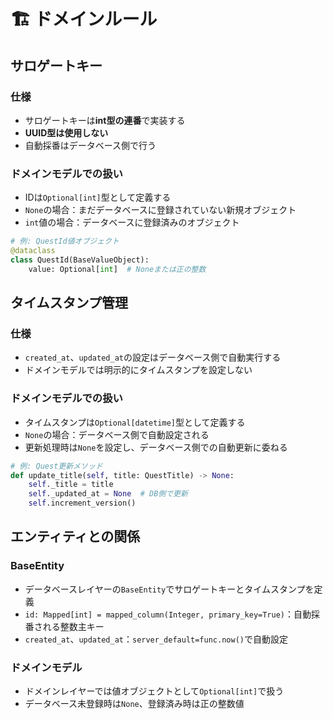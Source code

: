 # 🏗️ ドメインルール

## サロゲートキー

### 仕様
- サロゲートキーは**int型の連番**で実装する
- **UUID型は使用しない**
- 自動採番はデータベース側で行う

### ドメインモデルでの扱い
- IDは`Optional[int]`型として定義する
- `None`の場合：まだデータベースに登録されていない新規オブジェクト
- `int`値の場合：データベースに登録済みのオブジェクト

```python
# 例: QuestId値オブジェクト
@dataclass
class QuestId(BaseValueObject):
    value: Optional[int]  # Noneまたは正の整数
```

## タイムスタンプ管理

### 仕様
- `created_at`、`updated_at`の設定はデータベース側で自動実行する
- ドメインモデルでは明示的にタイムスタンプを設定しない

### ドメインモデルでの扱い
- タイムスタンプは`Optional[datetime]`型として定義する
- `None`の場合：データベース側で自動設定される
- 更新処理時は`None`を設定し、データベース側での自動更新に委ねる

```python
# 例: Quest更新メソッド
def update_title(self, title: QuestTitle) -> None:
    self._title = title
    self._updated_at = None  # DB側で更新
    self.increment_version()
```

## エンティティとの関係

### BaseEntity
- データベースレイヤーの`BaseEntity`でサロゲートキーとタイムスタンプを定義
- `id: Mapped[int] = mapped_column(Integer, primary_key=True)`：自動採番される整数主キー
- `created_at`、`updated_at`：`server_default=func.now()`で自動設定

### ドメインモデル
- ドメインレイヤーでは値オブジェクトとして`Optional[int]`で扱う
- データベース未登録時は`None`、登録済み時は正の整数値
